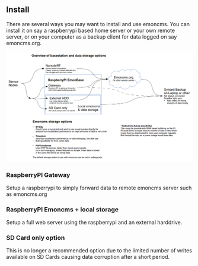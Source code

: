 ## Install

There are several ways you may want to install and use emoncms. You can install it on say a raspberrypi based home server or your own remote server, or on your computer as a backup client for data logged on say emoncms.org.

![Overview](files/overview.png)

### RaspberryPI Gateway

Setup a raspberrypi to simply forward data to remote emoncms server such as emoncms.org

### RaspberryPI Emoncms + local storage

Setup a full web server using the raspberrypi and an external harddrive.

### SD Card only option

This is no longer a recommended option due to the limited number of writes available on SD Cards causing data corruption after a short period.

